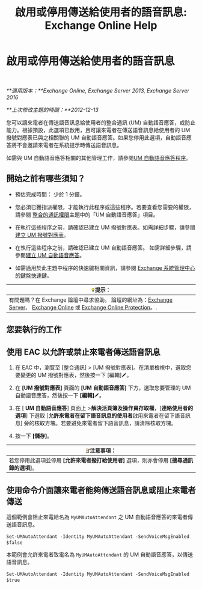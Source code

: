 ﻿---
title: '啟用或停用傳送給使用者的語音訊息: Exchange Online Help'
TOCTitle: 啟用或停用傳送給使用者的語音訊息
ms:assetid: faa300d8-2534-40db-8ef9-428be8bb7934
ms:mtpsurl: https://technet.microsoft.com/zh-tw/library/Dd351277(v=EXCHG.150)
ms:contentKeyID: 52062443
ms.date: 05/23/2018
mtps_version: v=EXCHG.150
ms.translationtype: MT
---

# 啟用或停用傳送給使用者的語音訊息

 

_**適用版本：**Exchange Online, Exchange Server 2013, Exchange Server 2016_

_**上次修改主題的時間：**2012-12-13_

您可以讓來電者在傳送語音訊息給使用者的整合通訊 (UM) 自動語音應答，或防止能力。根據預設，此選項已啟用，且可讓來電者在傳送語音訊息給使用者的 UM 撥號對應表已與之相關聯的 UM 自動語音應答。如果您停用此選項，自動語音應答將不會邀請來電者在系統提示時傳送語音訊息。

如需與 UM 自動語音應答相關的其他管理工作，請參閱[UM 自動語音應答程序](um-auto-attendant-procedures-exchange-2013-help.md)。

## 開始之前有哪些須知？

  - 預估完成時間： 少於 1 分鐘。

  - 您必須已獲指派權限，才能執行此程序或這些程序。若要查看您需要的權限，請參閱 [整合的通訊權限](unified-messaging-permissions-exchange-2013-help.md)主題中的「UM 自動語音應答」項目。

  - 在執行這些程序之前，請確認已建立 UM 撥號對應表。如需詳細步驟，請參閱[建立 UM 撥號對應表](create-a-um-dial-plan-exchange-2013-help.md)。

  - 在執行這些程序之前，請確認已建立 UM 自動語音應答。 如需詳細步驟，請參閱[建立 UM 自動語音應答](create-a-um-auto-attendant-exchange-2013-help.md)。

  - 如需適用於此主題中程序的快速鍵相關資訊，請參閱 [Exchange 系統管理中心的鍵盤快速鍵](keyboard-shortcuts-in-the-exchange-admin-center-exchange-online-protection-help.md)。

<table>
<thead>
<tr class="header">
<th><img src="images/Bb124558.tip(EXCHG.150).gif" title="提示" alt="提示" />提示：</th>
</tr>
</thead>
<tbody>
<tr class="odd">
<td>有問題嗎？在 Exchange 論壇中尋求協助。 論壇的網址為：<a href="https://go.microsoft.com/fwlink/p/?linkid=60612">Exchange Server</a>、 <a href="https://go.microsoft.com/fwlink/p/?linkid=267542">Exchange Online</a> 或 <a href="https://go.microsoft.com/fwlink/p/?linkid=285351">Exchange Online Protection</a>。.</td>
</tr>
</tbody>
</table>


## 您要執行的工作

## 使用 EAC 以允許或禁止來電者傳送語音訊息

1.  在 EAC 中，瀏覽至 \[整合通訊\] \> \[UM 撥號對應表\]。在清單檢視中，選取您要變更的 UM 撥號對應表，然後按一下 \[編輯\]![編輯圖示](images/JJ218640.6f53ccb2-1f13-4c02-bea0-30690e6ea71d(EXCHG.150).gif "編輯圖示")。

2.  在 **\[UM 撥號對應表\]** 頁面的 **\[UM 自動語音應答\]** 下方，選取您要管理的 UM 自動語音應答，然後按一下 **\[編輯\]**![編輯圖示](images/JJ218640.6f53ccb2-1f13-4c02-bea0-30690e6ea71d(EXCHG.150).gif "編輯圖示")。

3.  在 \[ **UM 自動語音應答**\] 頁面上 \>**解決活頁簿及操作員存取權**，\[**連絡使用者的選項**\] 下選取 \[**允許來電者在留下語音訊息的使用者**啟用來電者在留下語音訊息\] 旁的核取方塊。若要避免來電者留下語音訊息，請清除核取方塊。

4.  按一下 **\[儲存\]**。

<table>
<thead>
<tr class="header">
<th><img src="images/Bb124558.note(EXCHG.150).gif" title="注意事項" alt="注意事項" />注意事項：</th>
</tr>
</thead>
<tbody>
<tr class="odd">
<td>若您停用此選項並停用 <strong>[允許來電者撥打給使用者]</strong> 選項，則亦會停用 <strong>[搜尋通訊錄的選項]</strong>。</td>
</tr>
</tbody>
</table>


## 使用命令介面讓來電者能夠傳送語音訊息或阻止來電者傳送

這個範例會阻止來電給名為 `MyUMAutoAttendant` 之 UM 自動語音應答的來電者傳送語音訊息。

    Set-UMAutoAttendant -Identity MyUMAutoAttendant -SendVoiceMsgEnabled $false

本範例會允許來電者致電名為 `MyUMAutoAttendant` 的 UM 自動語音應答，以傳送語音訊息。

    Set-UMAutoAttendant -Identity MyUMAutoAttendant -SendVoiceMsgEnabled $true

